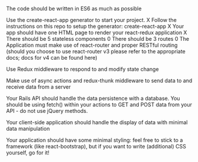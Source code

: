 The code should be written in ES6 as much as possible

Use the create-react-app generator to start your project.
X
Follow the instructions on this repo to setup the generator: create-react-app
X
Your app should have one HTML page to render your react-redux application
X
There should be 5 stateless components
0
There should be 3 routes
0
The Application must make use of react-router and proper RESTful routing (should you choose to use react-router v3 please refer to the appropriate docs; docs for v4 can be found here)

Use Redux middleware to respond to and modify state change

Make use of async actions and redux-thunk middleware to send data to and receive data from a server

Your Rails API should handle the data persistence with a database. You should be using fetch() within your actions to GET and POST data 
from your API - do not use jQuery methods.

Your client-side application should handle the display of data with minimal data manipulation

Your application should have some minimal styling: feel free to stick to a framework (like react-bootstrap), but if you want to write (additional) CSS yourself, go for it!